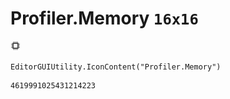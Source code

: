 # Profiler.Memory `16x16`
<img src="/img/Profiler.Memory.png" width=16 height=16>

``` CSharp
EditorGUIUtility.IconContent("Profiler.Memory")
```
```
4619991025431214223
```
